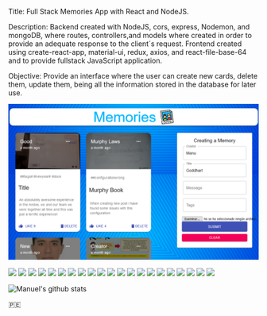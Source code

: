 Title: Full Stack Memories App with React and NodeJS.

Description: Backend created with NodeJS, cors, express, Nodemon, and mongoDB, where routes, controllers,and models 
where created in order to provide an adequate response to the client´s request.
Frontend created using create-react-app, material-ui, redux, axios, and react-file-base-64 and to provide 
fullstack JavaScript application.

Objective: Provide an interface where the user can create new cards, delete them, update them, being all the information stored in the database for later use.

[![Header](https://raw.githubusercontent.com/manuepeva/Memories-MERN/master/memoriesapp.png "Header")](https://raw.githubusercontent.com/manuepeva/Memories-MERN/master/memoriesapp.png)

![](https://img.shields.io/badge/CODE-HTML-informational?style=flat&logoColor=white&color=2bbc8a)
![](https://img.shields.io/badge/CODE-CSS-informational?style=flat&logoColor=white&color=2bbc8a)
![](https://img.shields.io/badge/CODE-AXIOS-informational?style=flat&logoColor=white&color=2bbc8a)
![](https://img.shields.io/badge/CODE-REACTFILEBASE64-informational?style=flat&logoColor=white&color=2bbc8a)
![](https://img.shields.io/badge/CODE-JavaScript-informational?style=flat&logoColor=white&color=2bbc8a)
![](https://img.shields.io/badge/CODE-REDUX-informational?style=flat&logoColor=white&color=2bbc8a)
![](https://img.shields.io/badge/CODE-REDUXTHUNK-informational?style=flat&logoColor=white&color=2bbc8a)
![](https://img.shields.io/badge/CODE-NODEJS-informational?style=flat&logoColor=white&color=2bbc8a)
![](https://img.shields.io/badge/CODE-EXPRESS-informational?style=flat&logoColor=white&color=2bbc8a)
![](https://img.shields.io/badge/CODE-NODEMON-informational?style=flat&logoColor=white&color=2bbc8a)
![](https://img.shields.io/badge/CODE-CORS-informational?style=flat&logoColor=white&color=2bbc8a)
![](https://img.shields.io/badge/CODE-DOTENV-informational?style=flat&logoColor=white&color=2bbc8a)
![](https://img.shields.io/badge/CODE-MONGODB-informational?style=flat&logoColor=white&color=2bbc8a)
![](https://img.shields.io/badge/CODE-MONGOOSE-informational?style=flat&logoColor=white&color=2bbc8a)
![](https://img.shields.io/badge/CODE-BODYPARSER-informational?style=flat&logoColor=white&color=2bbc8a)
![](https://img.shields.io/badge/LIBRARY-REACT-informational?style=flat&logoColor=white&color=2bbc8a)
![](https://img.shields.io/badge/LIBRARY-MOMENT-informational?style=flat&logoColor=white&color=2bbc8a)
![](https://img.shields.io/badge/LIBRARY-MATERIALUI-informational?style=flat&logoColor=white&color=2bbc8a)
![](https://img.shields.io/badge/OS-WINDOWS-informational?style=flat&logoColor=white&color=2bbc8a)
![](https://img.shields.io/badge/EDITOR-VISUALSTUDIO-informational?style=flat&logoColor=white&color=2bbc8a)
![](https://img.shields.io/badge/SHELL-GITBASH-informational?style=flat&logoColor=white&color=2bbc8a)

![Manuel's github stats](https://github-readme-stats.vercel.app/api?username=manuepeva&show_icons=true&theme=tokyonight)

🇵🇪



